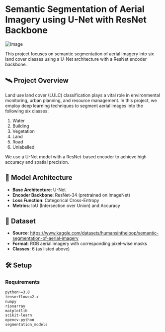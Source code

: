 # Semantic Segmentation of Aerial Imagery using U-Net with ResNet Backbone
![Image](https://github.com/user-attachments/assets/4940fe5d-30ee-46ea-a1d0-acc2e877ce8a)

This project focuses on semantic segmentation of aerial imagery into six land cover classes using a U-Net architecture with a ResNet encoder backbone.

## 🛰️ Project Overview

Land use land cover (LULC) classification plays a vital role in environmental monitoring, urban planning, and resource management. In this project, we employ deep learning techniques to segment aerial images into the following six classes:

1. Water  
2. Building
3. Vegetation  
4. Land 
5. Road 
6. Unlabelled

We use a U-Net model with a ResNet-based encoder to achieve high accuracy and spatial precision.

## 🧠 Model Architecture

- **Base Architecture**: U-Net  
- **Encoder Backbone**: ResNet-34 (pretrained on ImageNet)  
- **Loss Function**: Categorical Cross-Entropy 
- **Metrics**: IoU (Intersection over Union) and Accuracy

## 📁 Dataset

- **Source**: https://www.kaggle.com/datasets/humansintheloop/semantic-segmentation-of-aerial-imagery
- **Format**: RGB aerial imagery with corresponding pixel-wise masks
- **Classes**: 6 (as listed above)

## 🛠️ Setup

### Requirements

```bash
python>=3.8
tensorflow>=2.x
numpy
rioxarray
matplotlib
scikit-learn
opencv-python
segmentation_models
